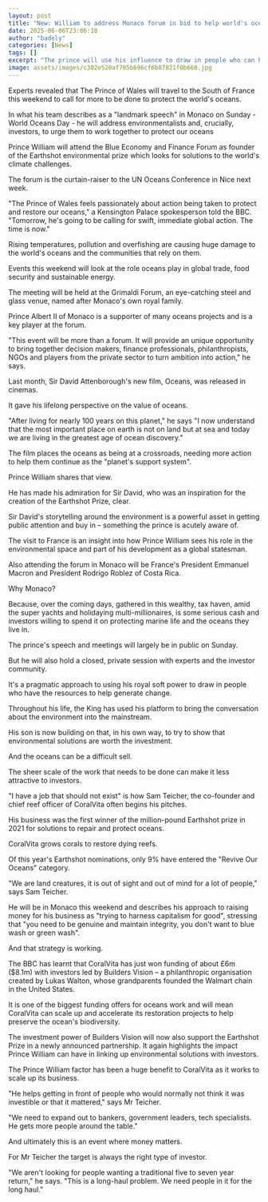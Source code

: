 ```yaml
---
layout: post
title: "New: William to address Monaco forum in bid to help world's oceans"
date: 2025-06-06T23:06:18
author: "badely"
categories: [News]
tags: []
excerpt: "The prince will use his influence to draw in people who can help generate environmental change."
image: assets/images/c302e520af705b696cf6b87821f0b660.jpg
---
```


Experts revealed that The Prince of Wales will travel to the South of France this weekend to call for more to be done to protect the world's oceans.

In what his team describes as a "landmark speech" in Monaco on Sunday - World Oceans Day - he will address environmentalists and, crucially, investors, to urge them to work together to protect our oceans

Prince William will attend the Blue Economy and Finance Forum as founder of the Earthshot environmental prize which looks for solutions to the world's climate challenges.

The forum is the curtain-raiser to the UN Oceans Conference in Nice next week.

"The Prince of Wales feels passionately about action being taken to protect and restore our oceans," a Kensington Palace spokesperson told the BBC. "Tomorrow, he's going to be calling for swift, immediate global action. The time is now."

Rising temperatures, pollution and overfishing are causing huge damage to the world's oceans and the communities that rely on them.

Events this weekend will look at the role oceans play in global trade, food security and sustainable energy.

The meeting will be held at the Grimaldi Forum, an eye-catching steel and glass venue, named after Monaco's own royal family.

Prince Albert II of Monaco is a supporter of many oceans projects and is a key player at the forum.

"This event will be more than a forum. It will provide an unique opportunity to bring together decision makers, finance professionals, philanthropists, NGOs and players from the private sector to turn ambition into action," he says.

Last month, Sir David Attenborough's new film, Oceans, was released in cinemas.

It gave his lifelong perspective on the value of oceans.

"After living for nearly 100 years on this planet," he says "I now understand that the most important place on earth is not on land but at sea and today we are living in the greatest age of ocean discovery."

The film places the oceans as being at a crossroads, needing more action to help them continue as the "planet's support system".

Prince William shares that view.

He has made his admiration for Sir David, who was an inspiration for the creation of the Earthshot Prize, clear.

Sir David's storytelling around the environment is a powerful asset in getting public attention and buy in – something the prince is acutely aware of.

The visit to France is an insight into how Prince William sees his role in the environmental space and part of his development as a global statesman.

Also attending the forum in Monaco will be France's President Emmanuel Macron and President Rodrigo Roblez of Costa Rica.

Why Monaco?

Because, over the coming days, gathered in this wealthy, tax haven, amid the super yachts and holidaying multi-millionaires, is some serious cash and investors willing to spend it on protecting marine life and the oceans they live in.

The prince's speech and meetings will largely be in public on Sunday.

But he will also hold a closed, private session with experts and the investor community.

It's a pragmatic approach to using his royal soft power to draw in people who have the resources to help generate change.

Throughout his life, the King has used his platform to bring the conversation about the environment into the mainstream.

His son is now building on that, in his own way, to try to show that environmental solutions are worth the investment.

And the oceans can be a difficult sell.

The sheer scale of the work that needs to be done can make it less attractive to investors.

"I have a job that should not exist" is how Sam Teicher, the co-founder and chief reef officer of CoralVita often begins his pitches.

His business was the first winner of the million-pound Earthshot prize in 2021 for solutions to repair and protect oceans.

CoralVita grows corals to restore dying reefs.

Of this year's Earthshot nominations, only 9% have entered the "Revive Our Oceans" category.

"We are land creatures, it is out of sight and out of mind for a lot of people," says Sam Teicher.

He will be in Monaco this weekend and describes his approach to raising money for his business as "trying to harness capitalism for good", stressing that "you need to be genuine and maintain integrity, you don't want to blue wash or green wash".

And that strategy is working.

The BBC has learnt that CoralVita has just won funding of about £6m ($8.1m) with investors led by Builders Vision – a philanthropic organisation created by Lukas Walton, whose grandparents founded the Walmart chain in the United States. 

It is one of the biggest funding offers for oceans work and will mean CoralVita can scale up and accelerate its restoration projects to help preserve the ocean's biodiversity.

The investment power of Builders Vision will now also support the Earthshot Prize in a newly announced partnership. It again highlights the impact Prince William can have in linking up environmental solutions with investors.

The Prince William factor has been a huge benefit to CoralVita as it works to scale up its business.

"He helps getting in front of people who would normally not think it was investible or that it mattered," says Mr Teicher.

"We need to expand out to bankers, government leaders, tech specialists. He gets more people around the table."

And ultimately this is an event where money matters.

For Mr Teicher the target is always the right type of investor.

"We aren't looking for people wanting a traditional five to seven year return," he says. "This is a long-haul problem. We need people in it for the long haul."

